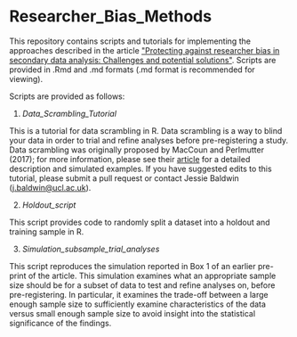 # Researcher_Bias_Methods

This repository contains scripts and tutorials for implementing the approaches described in the article ["Protecting against researcher bias in secondary data analysis: Challenges and potential solutions"](https://psyarxiv.com/md5pe/). Scripts are provided in .Rmd and .md formats (.md format is recommended for viewing).

Scripts are provided as follows:

1. *Data_Scrambling_Tutorial* 

This is a tutorial for data scrambling in R. Data scrambling is a way to blind your data in order to trial and refine analyses before pre-registering a study. Data scrambling was originally proposed by MacCoun and Perlmutter (2017); for more information, please see their [article](https://onlinelibrary.wiley.com/doi/pdf/10.1002/9781119095910.ch15?saml_referrer) for a detailed description and simulated examples. If you have suggested edits to this tutorial, please submit a pull request or contact Jessie Baldwin (j.baldwin@ucl.ac.uk).

2. *Holdout_script*

This script provides code to randomly split a dataset into a holdout and training sample in R.

3. *Simulation_subsample_trial_analyses*

This script reproduces the simulation reported in Box 1 of an earlier pre-print of the article. This simulation examines what an appropriate sample size should be for a subset of data to test and refine analyses on, before pre-registering. In particular, it examines the trade-off between a large enough sample size to sufficiently examine characteristics of the data versus small enough sample size to avoid insight into the statistical significance of the findings. 
